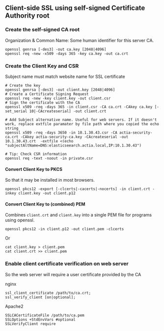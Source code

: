 ## Client-side SSL using self-signed Certificate Authority root

### Create the self-signed CA root
Organization & Common Name: Some human identifier for this server CA.

    openssl genrsa [-des3] -out ca.key [2048|4096]
    openssl req -new -x509 -days 365 -key ca.key -out ca.crt

### Create the Client Key and CSR
Subject name must match website name for SSL certificate

    # Create the key
    openssl genrsa [-des3] -out client.key [2048|4096]
    # Create a Certificate Signing Request
    openssl req -new -key client.key -out client.csr
    # Sign the certificate with the CA
    openssl x509 -req -days 365 -in client.csr -CA ca.crt -CAkey ca.key [-set_serial 10|-CAcreateserial] -out client.crt

    # Add Subject alternative name. Useful for web servers. If it doesn't work, replace extfile paramater by file path where you copied the echo string
    openssl x509 -req -days 3650 -in 10.1.30.43.csr -CA actia-security-ca.crt -CAkey actia-security-ca.key -CAcreateserial -out 10.1.30.43.crt  -extfile <(echo "subjectAltName=DNS:elasticseearch.actia.local,IP:10.1.30.43")

    # Tip: Check CSR information
    openssl req -text -noout -in private.csr

#### Convert Client Key to PKCS
So that it may be installed in most browsers.

    openssl pkcs12 -export [-clcerts|-cacerts|-nocerts] -in client.crt -inkey client.key -out client.p12

#### Convert Client Key to (combined) PEM
Combines `client.crt` and `client.key` into a single PEM file for programs using openssl.

    openssl pkcs12 -in client.p12 -out client.pem -clcerts
Or

    cat client.key > client.pem
    cat client.crt >> client.pem

### Enable client certificate verification on web server
So the web server will require a user certificate provided by the CA

nginx

    ssl_client_certificate /path/to/ca.crt;
    ssl_verify_client [on|optional];
    
Apache2

    SSLCACertificateFile /path/to/ca.pem
    SSLOptions +StdEnvVars #optional
    SSLVerifyClient require
